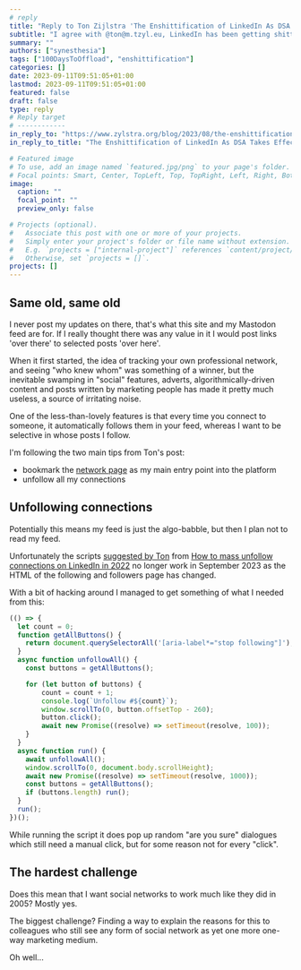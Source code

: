 ```yaml
---
# reply
title: "Reply to Ton Zijlstra 'The Enshittification of LinkedIn As DSA Takes Effect'"
subtitle: "I agree with @ton@m.tzyl.eu, LinkedIn has been getting shittier for years. "
summary: ""
authors: ["synesthesia"]
tags: ["100DaysToOffload", "enshittification"]
categories: []
date: 2023-09-11T09:51:05+01:00
lastmod: 2023-09-11T09:51:05+01:00
featured: false
draft: false
type: reply
# Reply target
# ------------
in_reply_to: "https://www.zylstra.org/blog/2023/08/the-enshittification-of-linkedin-as-dsa-takes-effect/"
in_reply_to_title: "The Enshittification of LinkedIn As DSA Takes Effect"

# Featured image
# To use, add an image named `featured.jpg/png` to your page's folder.
# Focal points: Smart, Center, TopLeft, Top, TopRight, Left, Right, BottomLeft, Bottom, BottomRight.
image:
  caption: ""
  focal_point: ""
  preview_only: false

# Projects (optional).
#   Associate this post with one or more of your projects.
#   Simply enter your project's folder or file name without extension.
#   E.g. `projects = ["internal-project"]` references `content/project/deep-learning/index.md`.
#   Otherwise, set `projects = []`.
projects: []
---
```

## Same old, same old

I never post my updates on there, that's what this site and my Mastodon feed are for. If I really thought there was any value in it I would post links 'over there' to selected posts 'over here'.

When it first started, the idea of tracking your own professional network, and seeing "who knew whom" was something of a winner, but the inevitable swamping in "social" features, adverts, algorithmically-driven content and posts written by marketing people has made it pretty much useless, a source of irritating noise.

One of the less-than-lovely features is that every time you connect to someone, it automatically follows them in your feed, whereas I want to be selective in whose posts I follow.

I'm following the two main tips from Ton's post:

- bookmark the [network page](https://www.linkedin.com/mynetwork/invite-connect/connections/) as my main entry point into the platform
- unfollow all my connections

## Unfollowing connections

Potentially this means my feed is just the algo-babble, but then I plan not to read my feed.

Unfortunately the scripts [suggested by Ton](https://www.zylstra.org/blog/2021/09/emptied-my-linkedin-feed/) from [How to mass unfollow connections on LinkedIn in 2022](https://quadlayers.com/unfollow-connections-in-bulk-linkedin/) no longer work in September 2023 as the  HTML of the 
following and followers page has changed.

With a bit of hacking around I managed to get something of what I needed from this:

```javascript
(() => {
  let count = 0;
  function getAllButtons() {
    return document.querySelectorAll('[aria-label*="stop following"]');
  }
  async function unfollowAll() {
    const buttons = getAllButtons();

    for (let button of buttons) {
        count = count + 1;
        console.log(`Unfollow #${count}`);
        window.scrollTo(0, button.offsetTop - 260);
        button.click();
        await new Promise((resolve) => setTimeout(resolve, 100));
    }
  }
  async function run() {
    await unfollowAll();
    window.scrollTo(0, document.body.scrollHeight);
    await new Promise((resolve) => setTimeout(resolve, 1000));
    const buttons = getAllButtons();
    if (buttons.length) run();
  }
  run();
})();

```

While running the script it does pop up random "are you sure" dialogues which still need a manual click, but for some reason not for every "click".

## The hardest challenge

Does this mean that I want social networks to work much like they did in 2005? Mostly yes.

The biggest challenge? Finding a way to explain the reasons for this to colleagues who still see any form of social network as yet one more one-way marketing medium. 

Oh well...

